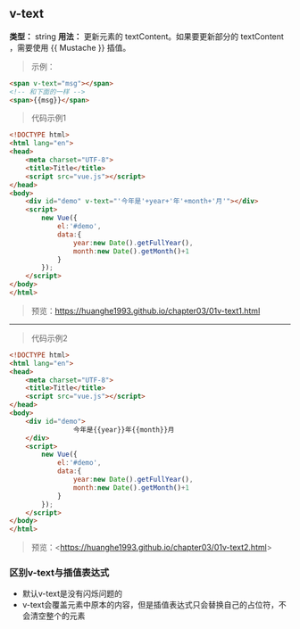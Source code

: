 ## v-text

**类型：** string
**用法：** 更新元素的 textContent。如果要更新部分的 textContent ，需要使用 {{ Mustache }} 插值。

> 示例：

```html
<span v-text="msg"></span>
<!-- 和下面的一样 -->
<span>{{msg}}</span>
```

> 代码示例1

```html
<!DOCTYPE html>
<html lang="en">
<head>
    <meta charset="UTF-8">
    <title>Title</title>
    <script src="vue.js"></script>
</head>
<body>
    <div id="demo" v-text="'今年是'+year+'年'+month+'月'"></div>
    <script>
        new Vue({
            el:'#demo',
            data:{
                year:new Date().getFullYear(),
                month:new Date().getMonth()+1
            }
        });
    </script>
</body>
</html>
```

> 预览：<https://huanghe1993.github.io/chapter03/01v-text1.html>

------

> 代码示例2

```html
<!DOCTYPE html>
<html lang="en">
<head>
    <meta charset="UTF-8">
    <title>Title</title>
    <script src="vue.js"></script>
</head>
<body>
    <div id="demo">
                今年是{{year}}年{{month}}月
    </div>
    <script>
        new Vue({
            el:'#demo',
            data:{
                year:new Date().getFullYear(),
                month:new Date().getMonth()+1
            }
        });
    </script>
</body>
</html>
```

> 预览：<<https://huanghe1993.github.io/chapter03/01v-text2.html>>

### 区别v-text与插值表达式

- 默认v-text是没有闪烁问题的
- v-text会覆盖元素中原本的内容，但是插值表达式只会替换自己的占位符，不会清空整个的元素